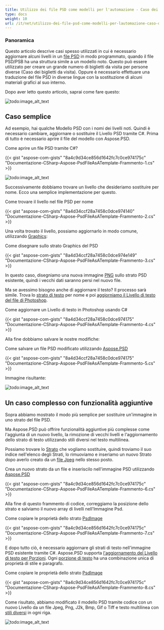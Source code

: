 ```yaml
---
title: Utilizzo dei file PSD come modelli per l'automazione - Caso dei biglietti da visita
type: docs
weight: 10
url: /it/net/utilizzo-dei-file-psd-come-modelli-per-lautomazione-caso-dei-biglietti-da-visita/
---
```


### **Panoramica**
Questo articolo descrive casi spesso utilizzati in cui è necessario aggiornare alcuni livelli in un [file PSD](https://wiki.fileformat.com/image/psd/) in modo programmato, quando il file PSD/PSB ha una struttura simile a un modello noto. Questo può essere utilizzato per creare un grande numero di biglietti da visita per persone diverse (Caso dei biglietti da visita). Oppure è necessario effettuare una traduzione del file PSD in diverse lingue con la sostituzione di alcuni materiali grafici al suo interno.

Dopo aver letto questo articolo, saprai come fare questo:

![todo:image_alt_text](utilizzo-dei-file-psd-come-modelli-per-lautomazione-caso-dei-biglietti-da-visita_1.png)
## **Caso semplice**
Ad esempio, hai qualche Modello PSD con i nomi dei livelli noti. Quindi è necessario cambiare, aggiornare o sostituire il Livello PSD tramite C#. Prima di tutto è necessario aprire il file del modello con Aspose.PSD.

Come aprire un file PSD tramite C#?

{{< gist "aspose-com-gists" "8a4c9d34ce856d1642fc7c0ce974175c" "Documentazione-CSharp-Aspose-PsdFileAsATemplate-Frammento-1.cs" >}}

![todo:image_alt_text](utilizzo-dei-file-psd-come-modelli-per-lautomazione-caso-dei-biglietti-da-visita_2.png)

Successivamente dobbiamo trovare un livello che desideriamo sostituire per nome. Ecco una semplice implementazione per questo.

Come trovare il livello nel file PSD per nome

{{< gist "aspose-com-gists" "8a4d34ccf28a7458c0dce974140" "Documentazione-CSharp-Aspose-PsdFileAsATemplate-Frammento-2.cs" >}}



Una volta trovato il livello, possiamo aggiornarlo in modo comune, utilizzando [Graphics](https://reference.aspose.com/psd/net/aspose.psd/graphics):

Come disegnare sullo strato Graphics del PSD

{{< gist "aspose-com-gists" "8a4d34ccf28a7458c0dce974e149" "Documentazione-CSharp-Aspose-PsdFileAsATemplate-Frammento-3.cs" >}}


In questo caso, disegniamo una nuova immagine [PNG](https://wiki.fileformat.com/image/png/) sullo strato PSD esistente, quindi i vecchi dati saranno persi nel nuovo file.

Ma se avessimo bisogno anche di aggiornare il testo? Il processo sarà simile. Trova lo [strato di testo](https://reference.aspose.com/psd/net/aspose.psd/fileformats/psd/layers/testolivello) per nome e poi [aggiorniamo il Livello di testo del file di Photoshop](/it/psd/net/renderizza-testo-con-colori-differenziati-nel-livello-di-testo/).

Come aggiornare un Livello di testo in Photoshop usando C#

{{< gist "aspose-com-gists" "8a4d34ccf28a7458c0dce974175" "Documentazione-CSharp-Aspose-PsdFileAsATemplate-Frammento-4.cs" >}}


Alla fine dobbiamo salvare le nostre modifiche:

Come salvare un file PSD modificato utilizzando [Aspose.PSD](https://products.aspose.com/psd/net)

{{< gist "aspose-com-gists" "8a4d34ccf28a7458c0dce974175" "Documentazione-CSharp-Aspose-PsdFileAsATemplate-Frammento-5.cs" >}}


Immagine risultante:

![todo:image_alt_text](utilizzo-dei-file-psd-come-modelli-per-lautomazione-caso-dei-biglietti-da-visita_3.png)


## **Un caso complesso con funzionalità aggiuntive**
Sopra abbiamo mostrato il modo più semplice per sostituire un'immagine in uno strato del file PSD.

Ma Aspose.PSD può offrire funzionalità aggiuntive più complesse come l'aggiunta di un nuovo livello, la rimozione di vecchi livelli e l'aggiornamento dello strato di testo utilizzando stili diversi nel testo multilinea.

Possiamo trovare lo [Strato](https://reference.aspose.com/psd/net/aspose.psd/fileformats/psd/layers/strato) che vogliamo sostituire, quindi troviamo il suo indice nell'elenco degli Strati, lo rimuoviamo e inseriamo un nuovo Strato dopo averlo creato da un [file Jpeg](https://wiki.fileformat.com/image/jpeg/) nello stesso posto.

Crea un nuovo strato da un file e inseriscilo nell'immagine PSD utilizzando [Aspose.PSD](https://products.aspose.com/psd/net)

{{< gist "aspose-com-gists" "8a4c9d34ce856d1642fc7c0ce974175c" "Documentazione-CSharp-Aspose-PsdFileAsATemplate-Frammento-6.cs" >}}


Alla fine di questo frammento di codice, correggiamo la posizione dello strato e salviamo il nuovo array di livelli nell'Immagine Psd.

Come copiare le proprietà dello strato [PsdImage](https://reference.aspose.com/imaging/net/aspose.imaging/fileformats/psd/psdimage)

{{< gist "aspose-com-gists" "8a4c9d34ce856d1642fc7c0ce974175c" "Documentazione-CSharp-Aspose-PsdFileAsATemplate-Frammento-7.cs" >}}



E dopo tutto ciò, è necessario aggiornare gli strati di testo nell'immagine PSD esistente tramite C#. Aspose.PSD supporta [l'aggiornamento del Livello di testo per Porzioni](/psd/it/net/lavorare-con-gli-strati-di-testo/). Ogni [porzione di testo](https://reference.aspose.com/psd/net/aspose.psd/fileformats/psd/layers/testo/porzione-di-testo) ha una combinazione unica di proprietà di stile e paragrafo.

Come copiare le proprietà dello strato [PsdImage](https://reference.aspose.com/imaging/net/aspose.imaging/fileformats/psd/psdimage)

{{< gist "aspose-com-gists" "8a4c9d34ce856d1642fc7c0ce974175c" "Documentazione-CSharp-Aspose-PsdFileAsATemplate-Frammento-8.cs" >}}


Come risultato, abbiamo modificato il modello PSD tramite codice con un nuovo Livello da un file Jpeg, Png, J2k, Bmp, Gif o Tiff e testo multilinea con [stili diversi](https://gist.github.com/aspose-com-gists/8a4c9d34ce856d1642fc7c0ce974175c#file-esempi-csharp-aspose-modifica-e-conversione-immagini-psd-renderizzazionedistilidiversiinunlivelloditesto-renderizzazionedistilidiversiinunlivelloditesto-cs) in ogni riga.

![todo:image_alt_text](utilizzo-dei-file-psd-come-modelli-per-lautomazione-caso-dei-biglietti-da-visita_4.png)
